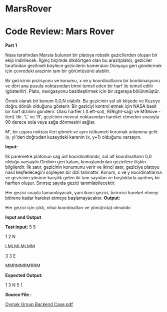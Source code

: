 # MarsRover
# Code Review: Mars Rover 
**Part 1** 

Nasa tarafından Marsta bulunan bir platoya robatik gezicilerden oluşan bir ekip indirilecek. İlginç biçimde dikdörtgen olan bu arazi(plato), geziciler tarafından gezilmeli böylece gezicilerin kameraları Dünyaya geri göndermek için çevredeki arazinin tam bir görüntüsünü alabilir. 

Bir gezicinin pozisyonu ve konumu, x ve y koordinatlarını bir kombinasyonu ve dört ana pusula noktasından birini temsil eden bir harf ile temsil edilir (gösterilir). Plato, navigasyonu basitleştirmek için bir ızgaraya bölünmüştür. 

Örnek olarak bir konum 0,0,N olabilir. Bu gezicinin sol alt köşede ve Kuzeye doğru dönük olduğunu gösterir. 
Bir geziciyi kontrol etmek için NASA basit bir harf dizilimi gönderir. Olası harfler L(Left-sol), R(Right-sağ) ve M(Move - ileri) ’dir. 'L' ve 'R', gezicinin mevcut noktasından hareket etmeden sırasıyla 90 derece sola veya sağa dönmesini sağlar. 

M', bir ızgara noktası ileri gitmek ve aynı istikameti korumak anlamına gelir. (x, y)'den doğrudan kuzeydeki karenin (x, y+1) olduğunu varsayın. 

**Input:** 

İlk paremetre platonun sağ üst koordinatlarıdır, sol alt koordinatların 0,0 olduğu varsayılır.Girdinin geri kalanı, konuşlandırılan gezicilere ilişkin bilgilerdir. İlk satır, gezicinin konumunu verir ve ikinci satır, geziciye platoyu nasıl keşfedeceğini söyleyen bir dizi talimattır. Konum, x ve y koordinatlarına ve gezicinin yönüne karşılık gelen iki tam sayıdan ve boşluklarla ayrılmış bir harften oluşur. Sınırsız sayıda gezici tanımlabilecektir. 

Her gezici sırayla tamamlayacak, yani ikinci gezici, birincisi hareket etmeyi bitirene kadar hareket etmeye başlamayacaktır. 
**Output:**

Her gezici için çıktı, nihai koordinatları ve yönü(rota) olmalıdır. 

**Input and Output** 

**Test Input:** 5 5 

1 2 N 

LMLMLMLMM 

3 3 E 

MMRMMRMRRM 

**Expected Output:**

1 3 N 5 1

**Source File :**

[Oymak Group Backend Case.pdf](https://github.com/mehmetkupeli/MarsRover/files/7523721/Oymak.Group.Backend.Case.pdf)

